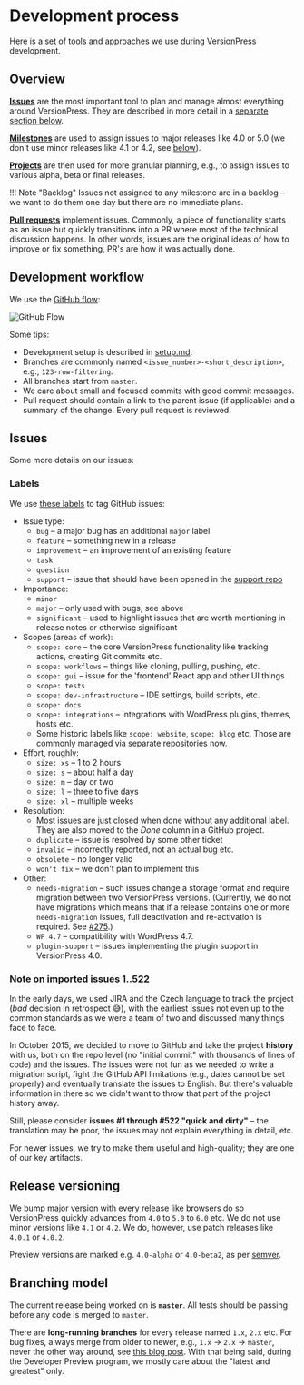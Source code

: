 # Development process

Here is a set of tools and approaches we use during VersionPress development.

## Overview

[**Issues**](https://github.com/versionpress/versionpress/issues) are the most important tool to plan and manage almost everything around VersionPress. They are described in more detail in a [separate section below](#issues).

[**Milestones**](https://github.com/versionpress/versionpress/milestones) are used to assign issues to major releases like 4.0 or 5.0 (we don't use minor releases like 4.1 or 4.2, see [below](#release-versioning)).

[**Projects**](https://github.com/versionpress/versionpress/projects) are then used for more granular planning, e.g., to assign issues to various alpha, beta or final releases.

!!! Note "Backlog"
    Issues not assigned to any milestone are in a backlog – we want to do them one day but there are no immediate plans.

[**Pull requests**](https://github.com/versionpress/versionpress/pulls) implement issues. Commonly, a piece of functionality starts as an issue but quickly transitions into a PR where most of the technical discussion happens. In other words, issues are the original ideas of how to improve or fix something, PR's are how it was actually done.

## Development workflow

We use the [GitHub flow](https://guides.github.com/introduction/flow/):

![GitHub Flow](https://guides.github.com/activities/hello-world/branching.png)

Some tips:

- Development setup is described in [setup.md](setup.md).
- Branches are commonly named `<issue_number>-<short_description>`, e.g., `123-row-filtering`.
- All branches start from `master`.
- We care about small and focused commits with good commit messages.
- Pull request should contain a link to the parent issue (if applicable) and a summary of the change. Every pull request is reviewed.

## Issues

Some more details on our issues:

### Labels

We use [these labels](https://github.com/versionpress/versionpress/labels) to tag GitHub issues:

- Issue type:
    - `bug` – a major bug has an additional `major` label
    - `feature` – something new in a release
    - `improvement` – an improvement of an existing feature
    - `task`
    - `question`
    - `support` – issue that should have been opened in the [support repo](https://github.com/versionpress/support)
- Importance:
    - `minor`
    - `major` – only used with bugs, see above
    - `significant` – used to highlight issues that are worth mentioning in release notes or otherwise significant
- Scopes (areas of work):
    - `scope: core` – the core VersionPress functionality like tracking actions, creating Git commits etc.
    - `scope: workflows` – things like cloning, pulling, pushing, etc.
    - `scope: gui` – issue for the 'frontend' React app and other UI things
    - `scope: tests`
    - `scope: dev-infrastructure` – IDE settings, build scripts, etc.
    - `scope: docs`
    - `scope: integrations` – integrations with WordPress plugins, themes, hosts etc.
    - Some historic labels like `scope: website`, `scope: blog` etc. Those are commonly managed via separate repositories now.
- Effort, roughly:
    - `size: xs` – 1 to 2 hours
    - `size: s` – about half a day
    - `size: m` – day or two
    - `size: l` – three to five days
    - `size: xl` – multiple weeks
- Resolution:
    - Most issues are just closed when done without any additional label. They are also moved to the _Done_ column in a GitHub project.
    - `duplicate` – issue is resolved by some other ticket
    - `invalid` – incorrectly reported, not an actual bug etc.
    - `obsolete` – no longer valid
    - `won't fix` – we don't plan to implement this
- Other:
    - `needs-migration` – such issues change a storage format and require migration between two VersionPress versions. (Currently, we do not have migrations which means that if a release contains one or more `needs-migration` issues, full deactivation and re-activation is required. See [#275](https://github.com/versionpress/versionpress/issues/275).)
    - `WP 4.7` – compatibility with WordPress 4.7.
    - `plugin-support` – issues implementing the plugin support in VersionPress 4.0.

### Note on imported issues 1..522

In the early days, we used JIRA and the Czech language to track the project (*bad* decision in retrospect 😅), with the earliest issues not even up to the common standards as we were a team of two and discussed many things face to face.

In October 2015, we decided to move to GitHub and take the project **history** with us, both on the repo level (no "initial commit" with thousands of lines of code) and the issues. The issues were not fun as we needed to write a migration script, fight the GitHub API limitations (e.g., dates cannot be set properly) and eventually translate the issues to English. But there's valuable information in there so we didn't want to throw that part of the project history away.

Still, please consider **issues #1 through #522 "quick and dirty"** – the translation may be poor, the issues may not explain everything in detail, etc.

For newer issues, we try to make them useful and high-quality; they are one of our key artifacts.


## Release versioning

We bump major version with every release like browsers do so VersionPress quickly advances from `4.0` to `5.0` to `6.0` etc. We do not use minor versions like `4.1` or `4.2`. We do, however, use patch releases like `4.0.1` or `4.0.2`.

Preview versions are marked e.g. `4.0-alpha` or `4.0-beta2`, as per [semver](http://semver.org/).

## Branching model

The current release being worked on is **`master`**. All tests should be passing before any code is merged to `master`.

There are **long-running branches** for every release named `1.x`, `2.x` etc. For bug fixes, always merge from older to newer, e.g., `1.x` -> `2.x` -> `master`, never the other way around, see [this blog post](http://blogs.atlassian.com/2013/11/the-essence-of-branch-based-workflows/). With that being said, during the Developer Preview program, we mostly care about the "latest and greatest" only.
